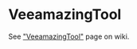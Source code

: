 # VeeamazingTool
See ["VeeamazingTool"](https://github.com/ziminas1990/VeeamazingTool/wiki/VeeamazingTool) page on wiki.
